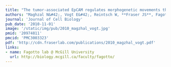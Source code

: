 ```yaml
---
title: "The tumor-associated EpCAM regulates morphogenetic movements through intracellular signaling"
authors: "Maghzal N&#42;, Vogt E&#42;, Reintsch W, **Fraser JS**, Fagotto F."
journal: 'Journal of Cell Biology'
pub_date: '2010-11-01'
image: '/static/img/pub/2010_magzhal_vogt.jpg'
pmid: '20974811'
pmcid: 'PMC3003323'
pdf: 'http://cdn.fraserlab.com/publications/2010_magzhal_vogt.pdf'
links:
- name: Fagotto lab @ McGill University
  url: http://biology.mcgill.ca/faculty/fagotto/
---
```

